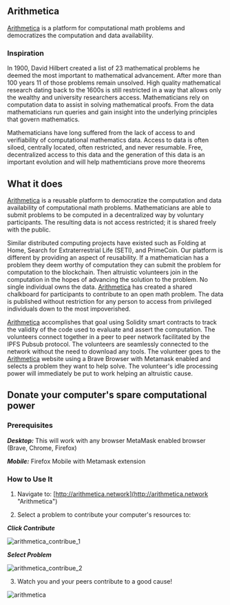 ## Arithmetica

[Arithmetica](https://arithm3tica.github.io/arithmetica/#) is a platform for computational math problems and democratizes the computation and data availability.

### Inspiration
In 1900, David Hilbert created a list of 23 mathematical problems he deemed the most important to mathematical advancement. After more than 100 years 11 of those problems remain unsolved. High quality mathematical research dating back to the 1600s is still restricted in a way that allows only the wealthy and university researchers access. Mathematicians rely on computation data to assist in solving mathematical proofs. From the data mathematicians run queries and gain insight into the underlying principles that govern mathematics.

Mathematicians have long suffered from the lack of access to and verifiability of computational mathematics data. Access to data is often siloed, centrally located, often restricted, and never resumable. Free, decentralized access to this data and the generation of this data is an important evolution and will help mathemticians prove more theorems

## What it does
[Arithmetica](https://arithm3tica.github.io/arithmetica/#) is a reusable platform to democratize the computation and data availability of computational math problems. Mathematicians are able to submit problems to be computed in a decentralized way by voluntary participants. The resulting data is not access restricted; it is shared freely with the public.

Similar distributed computing projects have existed such as Folding at Home, Search for Extraterrestrial Life (SETI), and PrimeCoin. Our platform is different by providing an aspect of reusability. If a mathematician has a problem they deem worthy of computation they can submit the problem for computation to the blockchain. Then altruistic volunteers join in the computation in the hopes of advancing the solution to the problem. No single individual owns the data. [Arithmetica](https://arithm3tica.github.io/arithmetica/#) has created a shared chalkboard for participants to contribute to an open math problem. The data is published without restriction for any person to access from privileged individuals down to the most impoverished.

[Arithmetica](https://arithm3tica.github.io/arithmetica/#) accomplishes that goal using Solidity smart contracts to track the validity of the code used to evaluate and assert the computation. The volunteers connect together in a peer to peer network facilitated by the IPFS Pubsub protocol. The volunteers are seamlessly connected to the network without the need to download any tools. The volunteer goes to the [Arithmetica](https://arithm3tica.github.io/arithmetica/#) website using a Brave Browser with Metamask enabled and selects a problem they want to help solve. The volunteer's idle processing power will immediately be put to work helping an altruistic cause.

## Donate your computer's spare computational power

### Prerequisites

***Desktop:*** This will work with any browser MetaMask enabled browser (Brave, Chrome, Firefox)

***Mobile:*** Firefox Mobile with Metamask extension

### How to Use It

 1. Navigate to: [http://arithmetica.network](http://arithmetica.network "Arithmetica")

 2. Select a problem to contribute your computer's resources to:

  ***Click Contribute***

  ![arithmetica_contribue_1](https://raw.githubusercontent.com/arithm3tica/landing-page/master/images/arithmetica_contribute_1.jpeg)

  ***Select Problem***

  ![arithmetica_contribue_2](https://raw.githubusercontent.com/arithm3tica/landing-page/master/images/arithmetica_contribute_2.jpeg)

 3. Watch you and your peers contribute to a good cause!

![arithmetica](https://raw.githubusercontent.com/arithm3tica/landing-page/master/images/arithmetica.gif)



